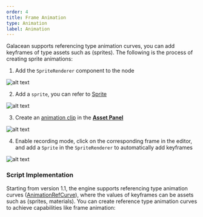 ```yaml
---
order: 4
title: Frame Animation
type: Animation
label: Animation
---
```


Galacean supports referencing type animation curves, you can add keyframes of type assets such as (sprites). The following is the process of creating sprite animations:

1. Add the `SpriteRenderer` component to the node

![alt text](https://mdn.alipayobjects.com/huamei_3zduhr/afts/img/A*XiUaQ76M4Q0AAAAAAAAAAAAADsJ_AQ/original)

2. Add a `sprite`, you can refer to [Sprite](/en/docs/graphics/2D/sprite)
   
![alt text](https://mdn.alipayobjects.com/huamei_3zduhr/afts/img/A*ababSZAMpJMAAAAAAAAAAAAADsJ_AQ/original)
  
3. Create an [animation clip](/en/docs/animation/clip) in the **[Asset Panel](/en/docs/assets/interface)**
   
![alt text](https://mdn.alipayobjects.com/huamei_3zduhr/afts/img/A*CZQjSqZAHGsAAAAAAAAAAAAADsJ_AQ/original)


4. Enable recording mode, click on the corresponding frame in the editor, and add a `Sprite` in the `SpriteRenderer` to automatically add keyframes

![alt text](https://mdn.alipayobjects.com/huamei_3zduhr/afts/img/A*Eff6TbgYps8AAAAAAAAAAAAADsJ_AQ/original)


### Script Implementation

Starting from version 1.1, the engine supports referencing type animation curves ([AnimationRefCurve](/apis/core/#AnimationRefCurve)), where the values of keyframes can be assets such as (sprites, materials). You can create reference type animation curves to achieve capabilities like frame animation:

<playground src="animation-sprite.ts"></playground>
